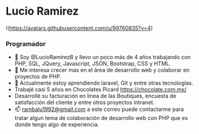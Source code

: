 # Lucio Ramirez
!(https://avatars.githubusercontent.com/u/99760835?v=4)
### Programador
- 👋 Soy @LucioRamirezB  y  llevo un poco más de 4 años trabajando con PHP, SQL, JQuery, Javascript, JSON, Bootstrap, CSS y HTML.
- 👀 Me interesa crecer mas en el área de desarrollo web y colaborar en proyectos de PHP.
- 🌱 Actualmente estoy aprendiendo  laravel,  Git y entre otras tecnologías.
- Trabajé casi 5 años en Chocolates Picard  https://chocolate.com.mx/
-  Desarrollé  su facturación en línea de las Boutiques,  encuesta de satisfacción del cliente y entre otros proyectos intranet.
- 📫 rambalu1992@gmail.com a este correo puede contactarme para tratar algun tema de colaboración de desarrollo web con PHP que es donde tengo algo de experiencia.

<!---
LucioRamirezB/LucioRamirezB is a ✨ special ✨ repository because its `README.md` (this file) appears on your GitHub profile.
You can click the Preview link to take a look at your changes.
--->
